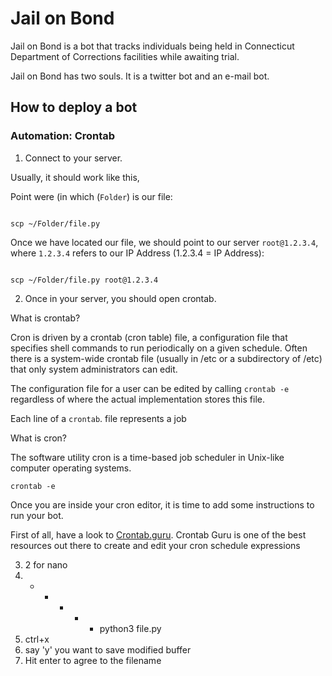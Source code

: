 # Jail on Bond

Jail on Bond is a bot that tracks individuals being held in Connecticut Department of Corrections facilities while awaiting trial.

Jail on Bond has two souls. It is a twitter bot and an e-mail bot.



## How to deploy a bot

### Automation: Crontab

1) Connect to your server.

Usually, it should work like this,

Point were (in which (`Folder`) is our file:

```

scp ~/Folder/file.py

```

Once we have located our file, we should point to our server `root@1.2.3.4`, where `1.2.3.4` refers to our IP Address (1.2.3.4 = IP Address):

```

scp ~/Folder/file.py root@1.2.3.4

```

2) Once in your server, you should open crontab.

What is crontab?

Cron is driven by a crontab (cron table) file, a configuration file that specifies shell commands to run periodically on a given schedule. Often there is a system-wide crontab file (usually in /etc or a subdirectory of /etc) that only system administrators can edit.

The configuration file for a user can be edited by calling `crontab -e` regardless of where the actual implementation stores this file.

Each line of a `crontab`. file represents a job

What is cron?

The software utility cron is a time-based job scheduler in Unix-like computer operating systems.

```
crontab -e
```

Once you are inside your cron editor, it is time to add some instructions to run your bot.


First of all, have a look to [Crontab.guru](https://crontab.guru/). Crontab Guru is one of the best resources out there to create and edit your cron schedule expressions

3) 2 for nano
4) * * * * * python3 file.py
5) ctrl+x
6) say 'y' you want to save modified buffer
7) Hit enter to agree to the filename